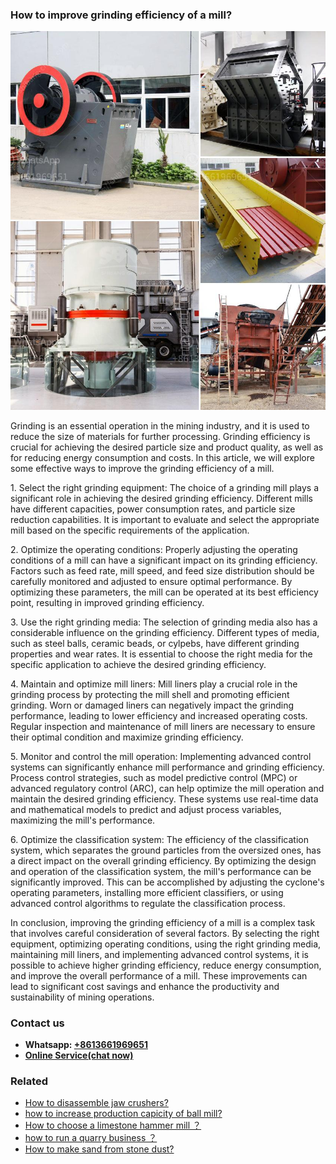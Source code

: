 <h3>How to improve grinding efficiency of a mill?</h3><img src='1701745267.jpg' alt=''><p>Grinding is an essential operation in the mining industry, and it is used to reduce the size of materials for further processing. Grinding efficiency is crucial for achieving the desired particle size and product quality, as well as for reducing energy consumption and costs. In this article, we will explore some effective ways to improve the grinding efficiency of a mill.</p><p>1. Select the right grinding equipment: The choice of a grinding mill plays a significant role in achieving the desired grinding efficiency. Different mills have different capacities, power consumption rates, and particle size reduction capabilities. It is important to evaluate and select the appropriate mill based on the specific requirements of the application.</p><p>2. Optimize the operating conditions: Properly adjusting the operating conditions of a mill can have a significant impact on its grinding efficiency. Factors such as feed rate, mill speed, and feed size distribution should be carefully monitored and adjusted to ensure optimal performance. By optimizing these parameters, the mill can be operated at its best efficiency point, resulting in improved grinding efficiency.</p><p>3. Use the right grinding media: The selection of grinding media also has a considerable influence on the grinding efficiency. Different types of media, such as steel balls, ceramic beads, or cylpebs, have different grinding properties and wear rates. It is essential to choose the right media for the specific application to achieve the desired grinding efficiency.</p><p>4. Maintain and optimize mill liners: Mill liners play a crucial role in the grinding process by protecting the mill shell and promoting efficient grinding. Worn or damaged liners can negatively impact the grinding performance, leading to lower efficiency and increased operating costs. Regular inspection and maintenance of mill liners are necessary to ensure their optimal condition and maximize grinding efficiency.</p><p>5. Monitor and control the mill operation: Implementing advanced control systems can significantly enhance mill performance and grinding efficiency. Process control strategies, such as model predictive control (MPC) or advanced regulatory control (ARC), can help optimize the mill operation and maintain the desired grinding efficiency. These systems use real-time data and mathematical models to predict and adjust process variables, maximizing the mill's performance.</p><p>6. Optimize the classification system: The efficiency of the classification system, which separates the ground particles from the oversized ones, has a direct impact on the overall grinding efficiency. By optimizing the design and operation of the classification system, the mill's performance can be significantly improved. This can be accomplished by adjusting the cyclone's operating parameters, installing more efficient classifiers, or using advanced control algorithms to regulate the classification process.</p><p>In conclusion, improving the grinding efficiency of a mill is a complex task that involves careful consideration of several factors. By selecting the right equipment, optimizing operating conditions, using the right grinding media, maintaining mill liners, and implementing advanced control systems, it is possible to achieve higher grinding efficiency, reduce energy consumption, and improve the overall performance of a mill. These improvements can lead to significant cost savings and enhance the productivity and sustainability of mining operations.</p><h3>Contact us</h3><ul><li><strong>Whatsapp:&nbsp;<a href="https://wa.me/8613661969651">+8613661969651</a></strong></li><li><a href="https://swt.shibang-china.com/?git&amp;zhl&amp;How to improve grinding efficiency of a mill"><strong>Online Service(chat now)</strong></a></li></ul><h3>Related</h3><ul><li><a href='How to disassemble jaw crushers.md'>How to disassemble jaw crushers?</a></li><li><a href='how to increase production capicity of ball mill.md'>how to increase production capicity of ball mill?</a></li><li><a href='How to choose a limestone hammer mill ？.md'>How to choose a limestone hammer mill ？</a></li><li><a href='how to run a quarry business ？.md'>how to run a quarry business ？</a></li><li><a href='How to make sand from stone dust.md'>How to make sand from stone dust?</a></li></ul>